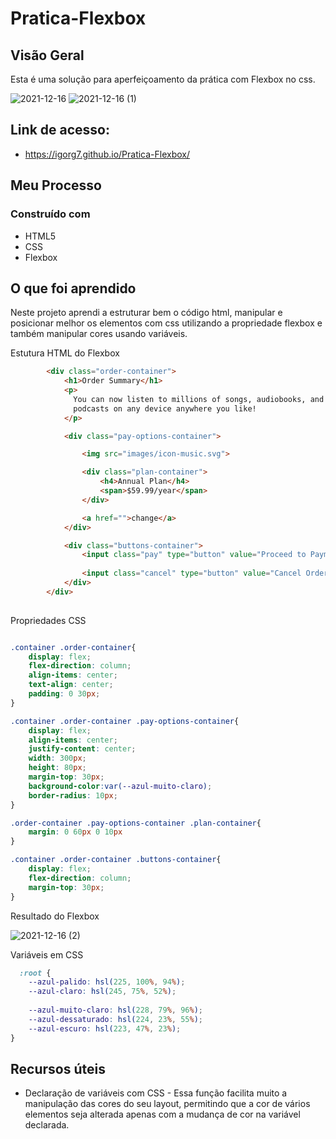 # Pratica-Flexbox
  
 ## Visão Geral
 Esta é uma solução para aperfeiçoamento da prática com Flexbox no css.
 
 ![2021-12-16](https://user-images.githubusercontent.com/78181968/146418186-1c6e4ea6-330c-4780-9959-b07b93e9fd11.png)
 ![2021-12-16 (1)](https://user-images.githubusercontent.com/78181968/146418596-ffc9eb91-7284-4b82-afb5-ee996fc21f40.png)

## Link de acesso: 
- https://igorg7.github.io/Pratica-Flexbox/

## Meu Processo
### Construído com
- HTML5
- CSS
- Flexbox

## O que foi aprendido
Neste projeto aprendi a estruturar bem o código html, manipular e posicionar melhor os elementos com css utilizando a propriedade flexbox e também manipular cores usando variáveis.

Estutura HTML do Flexbox

```html
        <div class="order-container">
            <h1>Order Summary</h1>
            <p>
              You can now listen to millions of songs, audiobooks, and 
              podcasts on any device anywhere you like!               
            </p>

            <div class="pay-options-container">

                <img src="images/icon-music.svg">

                <div class="plan-container">
                    <h4>Annual Plan</h4>
                    <span>$59.99/year</span>
                </div>

                <a href="">change</a>
            </div>

            <div class="buttons-container">
                <input class="pay" type="button" value="Proceed to Payment">
                
                <input class="cancel" type="button" value="Cancel Order">
            </div>
        </div>
    
```
Propriedades CSS
```css

.container .order-container{
    display: flex;
    flex-direction: column;
    align-items: center;
    text-align: center;
    padding: 0 30px;
}

.container .order-container .pay-options-container{
    display: flex;
    align-items: center;
    justify-content: center;
    width: 300px;
    height: 80px;
    margin-top: 30px;
    background-color:var(--azul-muito-claro);
    border-radius: 10px;
}

.order-container .pay-options-container .plan-container{
    margin: 0 60px 0 10px
}

.container .order-container .buttons-container{
    display: flex;
    flex-direction: column;
    margin-top: 30px;
}
```

Resultado do Flexbox

![2021-12-16 (2)](https://user-images.githubusercontent.com/78181968/146424095-e125e4e5-396a-4a8f-9b8d-859c96023434.png)


Variáveis em CSS
```css
  :root {
    --azul-palido: hsl(225, 100%, 94%);
    --azul-claro: hsl(245, 75%, 52%);
    
    --azul-muito-claro: hsl(228, 79%, 96%);
    --azul-dessaturado: hsl(224, 23%, 55%);
    --azul-escuro: hsl(223, 47%, 23%);   
}
```
## Recursos úteis
- Declaração de variáveis com CSS - Essa função facilita muito a manipulação das cores do seu layout, permitindo que a cor de vários elementos seja alterada apenas com a mudança de cor na variável declarada.
